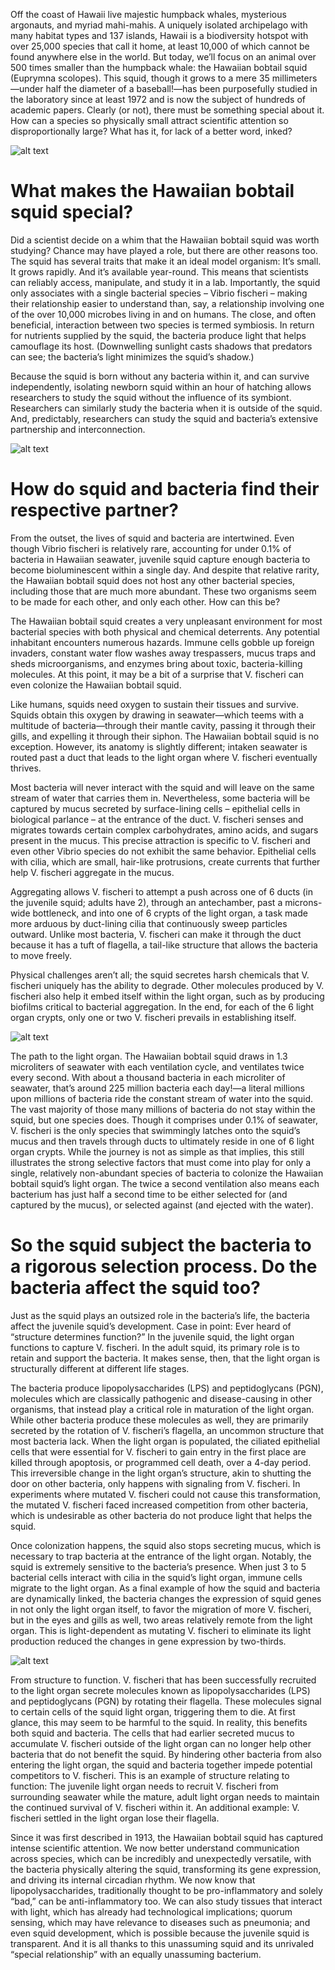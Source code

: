 Off the coast of Hawaii live majestic humpback whales, mysterious argonauts, and myriad mahi-mahis. A uniquely isolated archipelago with many habitat types and 137 islands, Hawaii is a biodiversity hotspot with over 25,000 species that call it home, at least 10,000 of which cannot be found anywhere else in the world. But today, we’ll focus on an animal over 500 times smaller than the humpback whale: the Hawaiian bobtail squid (Euprymna scolopes). This squid, though it grows to a mere 35 millimeters—under half the diameter of a baseball!—has been purposefully studied in the laboratory since at least 1972 and is now the subject of hundreds of academic papers. Clearly (or not), there must be something special about it. How can a species so physically small attract scientific attention so disproportionally large? What has it, for lack of a better word, inked?

![alt text](https://api.sciquel.org/img/2022/11/01/Figure1.jpg)

# What makes the Hawaiian bobtail squid special?

Did a scientist decide on a whim that the Hawaiian bobtail squid was worth studying? Chance may have played a role, but there are other reasons too. The squid has several traits that make it an ideal model organism: It’s small. It grows rapidly. And it’s available year-round. This means that scientists can reliably access, manipulate, and study it in a lab. Importantly, the squid only associates with a single bacterial species – Vibrio fischeri – making their relationship easier to understand than, say, a relationship involving one of the over 10,000 microbes living in and on humans. The close, and often beneficial, interaction between two species is termed symbiosis. In return for nutrients supplied by the squid, the bacteria produce light that helps camouflage its host. (Downwelling sunlight casts shadows that predators can see; the bacteria’s light minimizes the squid’s shadow.)

Because the squid is born without any bacteria within it, and can survive independently, isolating newborn squid within an hour of hatching allows researchers to study the squid without the influence of its symbiont. Researchers can similarly study the bacteria when it is outside of the squid. And, predictably, researchers can study the squid and bacteria’s extensive partnership and interconnection.

![alt text](https://api.sciquel.org/img/2022/11/01/Figure2.jpg)

# How do squid and bacteria find their respective partner?

From the outset, the lives of squid and bacteria are intertwined. Even though Vibrio fischeri is relatively rare, accounting for under 0.1% of bacteria in Hawaiian seawater, juvenile squid capture enough bacteria to become bioluminescent within a single day. And despite that relative rarity, the Hawaiian bobtail squid does not host any other bacterial species, including those that are much more abundant. These two organisms seem to be made for each other, and only each other. How can this be?

The Hawaiian bobtail squid creates a very unpleasant environment for most bacterial species with both physical and chemical deterrents. Any potential inhabitant encounters numerous hazards. Immune cells gobble up foreign invaders, constant water flow washes away trespassers, mucus traps and sheds microorganisms, and enzymes bring about toxic, bacteria-killing molecules. At this point, it may be a bit of a surprise that V. fischeri can even colonize the Hawaiian bobtail squid.

Like humans, squids need oxygen to sustain their tissues and survive. Squids obtain this oxygen by drawing in seawater—which teems with a multitude of bacteria—through their mantle cavity, passing it through their gills, and expelling it through their siphon. The Hawaiian bobtail squid is no exception. However, its anatomy is slightly different; intaken seawater is routed past a duct that leads to the light organ where V. fischeri eventually thrives.

Most bacteria will never interact with the squid and will leave on the same stream of water that carries them in. Nevertheless, some bacteria will be captured by mucus secreted by surface-lining cells – epithelial cells in biological parlance – at the entrance of the duct. V. fischeri senses and migrates towards certain complex carbohydrates, amino acids, and sugars present in the mucus. This precise attraction is specific to V. fischeri and even other Vibrio species do not exhibit the same behavior. Epithelial cells with cilia, which are small, hair-like protrusions, create currents that further help V. fischeri aggregate in the mucus.

Aggregating allows V. fischeri to attempt a push across one of 6 ducts (in the juvenile squid; adults have 2), through an antechamber, past a microns-wide bottleneck, and into one of 6 crypts of the light organ, a task made more arduous by duct-lining cilia that continuously sweep particles outward. Unlike most bacteria, V. fischeri can make it through the duct because it has a tuft of flagella, a tail-like structure that allows the bacteria to move freely.

Physical challenges aren’t all; the squid secretes harsh chemicals that V. fischeri uniquely has the ability to degrade. Other molecules produced by V. fischeri also help it embed itself within the light organ, such as by producing biofilms critical to bacterial aggregation. In the end, for each of the 6 light organ crypts, only one or two V. fischeri prevails in establishing itself.

![alt text](https://api.sciquel.org/img/2022/11/01/Figure3.jpg)

The path to the light organ. The Hawaiian bobtail squid draws in 1.3 microliters of seawater with each ventilation cycle, and ventilates twice every second. With about a thousand bacteria in each microliter of seawater, that’s around 225 million bacteria each day!—a literal millions upon millions of bacteria ride the constant stream of water into the squid. The vast majority of those many millions of bacteria do not stay within the squid, but one species does. Though it comprises under 0.1% of seawater, V. fischeri is the only species that swimmingly latches onto the squid’s mucus and then travels through ducts to ultimately reside in one of 6 light organ crypts. While the journey is not as simple as that implies, this still illustrates the strong selective factors that must come into play for only a single, relatively non-abundant species of bacteria to colonize the Hawaiian bobtail squid’s light organ. The twice a second ventilation also means each bacterium has just half a second time to be either selected for (and captured by the mucus), or selected against (and ejected with the water).

# So the squid subject the bacteria to a rigorous selection process. Do the bacteria affect the squid too?

Just as the squid plays an outsized role in the bacteria’s life, the bacteria affect the juvenile squid’s development. Case in point: Ever heard of “structure determines function?” In the juvenile squid, the light organ functions to capture V. fischeri. In the adult squid, its primary role is to retain and support the bacteria. It makes sense, then, that the light organ is structurally different at different life stages.

The bacteria produce lipopolysaccharides (LPS) and peptidoglycans (PGN), molecules which are classically pathogenic and disease-causing in other organisms, that instead play a critical role in maturation of the light organ. While other bacteria produce these molecules as well, they are primarily secreted by the rotation of V. fischeri’s flagella, an uncommon structure that most bacteria lack. When the light organ is populated, the ciliated epithelial cells that were essential for V. fischeri to gain entry in the first place are killed through apoptosis, or programmed cell death, over a 4-day period. This irreversible change in the light organ’s structure, akin to shutting the door on other bacteria, only happens with signaling from V. fischeri. In experiments where mutated V. fischeri could not cause this transformation, the mutated V. fischeri faced increased competition from other bacteria, which is undesirable as other bacteria do not produce light that helps the squid.

Once colonization happens, the squid also stops secreting mucus, which is necessary to trap bacteria at the entrance of the light organ. Notably, the squid is extremely sensitive to the bacteria’s presence. When just 3 to 5 bacterial cells interact with cilia in the squid’s light organ, immune cells migrate to the light organ. As a final example of how the squid and bacteria are dynamically linked, the bacteria changes the expression of squid genes in not only the light organ itself, to favor the migration of more V. fischeri, but in the eyes and gills as well, two areas relatively remote from the light organ. This is light-dependent as mutating V. fischeri to eliminate its light production reduced the changes in gene expression by two-thirds.

![alt text](https://api.sciquel.org/img/2022/11/01/Figure4.jpg)

From structure to function. V. fischeri that has been successfully recruited to the light organ secrete molecules known as lipopolysaccharides (LPS) and peptidoglycans (PGN) by rotating their flagella. These molecules signal to certain cells of the squid light organ, triggering them to die. At first glance, this may seem to be harmful to the squid. In reality, this benefits both squid and bacteria. The cells that had earlier secreted mucus to accumulate V. fischeri outside of the light organ can no longer help other bacteria that do not benefit the squid. By hindering other bacteria from also entering the light organ, the squid and bacteria together impede potential competitors to V. fischeri. This is an example of structure relating to function: The juvenile light organ needs to recruit V. fischeri from surrounding seawater while the mature, adult light organ needs to maintain the continued survival of V. fischeri within it. An additional example: V. fischeri settled in the light organ lose their flagella.

Since it was first described in 1913, the Hawaiian bobtail squid has captured intense scientific attention. We now better understand communication across species, which can be incredibly and unexpectedly versatile, with the bacteria physically altering the squid, transforming its gene expression, and driving its internal circadian rhythm. We now know that lipopolysaccharides, traditionally thought to be pro-inflammatory and solely “bad,” can be anti-inflammatory too. We can also study tissues that interact with light, which has already had technological implications; quorum sensing, which may have relevance to diseases such as pneumonia; and even squid development, which is possible because the juvenile squid is transparent. And it is all thanks to this unassuming squid and its unrivaled “special relationship” with an equally unassuming bacterium.
